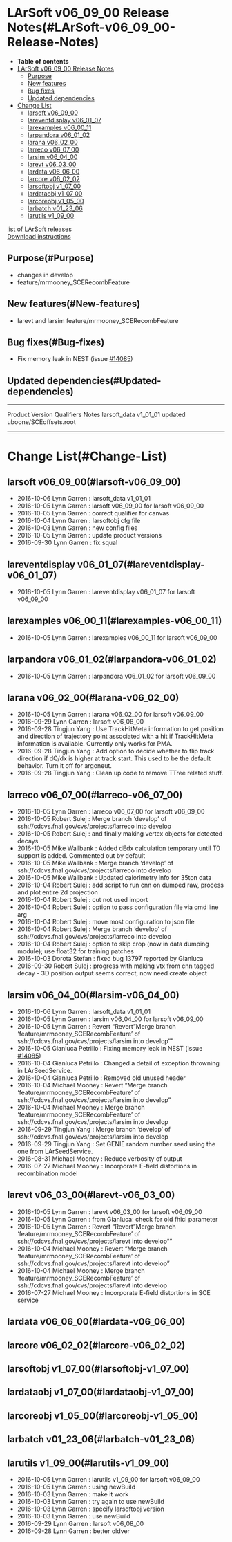 LArSoft v06\_09\_00 Release Notes(#LArSoft-v06_09_00-Release-Notes)
======================================================================

-   **Table of contents**
-   [LArSoft v06\_09\_00 Release Notes](#LArSoft-v06_09_00-Release-Notes)
    -   [Purpose](#Purpose)
    -   [New features](#New-features)
    -   [Bug fixes](#Bug-fixes)
    -   [Updated dependencies](#Updated-dependencies)
-   [Change List](#Change-List)
    -   [larsoft v06\_09\_00](#larsoft-v06_09_00)
    -   [lareventdisplay v06\_01\_07](#lareventdisplay-v06_01_07)
    -   [larexamples v06\_00\_11](#larexamples-v06_00_11)
    -   [larpandora v06\_01\_02](#larpandora-v06_01_02)
    -   [larana v06\_02\_00](#larana-v06_02_00)
    -   [larreco v06\_07\_00](#larreco-v06_07_00)
    -   [larsim v06\_04\_00](#larsim-v06_04_00)
    -   [larevt v06\_03\_00](#larevt-v06_03_00)
    -   [lardata v06\_06\_00](#lardata-v06_06_00)
    -   [larcore v06\_02\_02](#larcore-v06_02_02)
    -   [larsoftobj v1\_07\_00](#larsoftobj-v1_07_00)
    -   [lardataobj v1\_07\_00](#lardataobj-v1_07_00)
    -   [larcoreobj v1\_05\_00](#larcoreobj-v1_05_00)
    -   [larbatch v01\_23\_06](#larbatch-v01_23_06)
    -   [larutils v1\_09\_00](#larutils-v1_09_00)

[list of LArSoft releases](LArSoft_release_list)\
[Download instructions](http://scisoft.fnal.gov/scisoft/bundles/larsoft/v06_09_00/larsoft-v06_09_00.html)

Purpose(#Purpose)
--------------------

-   changes in develop
-   feature/mrmooney\_SCERecombFeature

New features(#New-features)
------------------------------

-   larevt and larsim feature/mrmooney\_SCERecombFeature

Bug fixes(#Bug-fixes)
------------------------

-   Fix memory leak in NEST (issue [\#14085](/redmine/issues/14085 "Bug: Memory leak running LArG4 with NEST (Closed)"))

Updated dependencies(#Updated-dependencies)
----------------------------------------------

  --------------- ------------ ------------ --------------------------------
  Product         Version      Qualifiers   Notes
  larsoft\_data   v1\_01\_01                updated uboone/SCEoffsets.root
  --------------- ------------ ------------ --------------------------------

Change List(#Change-List)
============================

larsoft v06\_09\_00(#larsoft-v06_09_00)
------------------------------------------

-   2016-10-06 Lynn Garren : larsoft\_data v1\_01\_01
-   2016-10-05 Lynn Garren : larsoft v06\_09\_00 for larsoft v06\_09\_00
-   2016-10-05 Lynn Garren : correct qualifier for canvas
-   2016-10-04 Lynn Garren : larsoftobj cfg file
-   2016-10-03 Lynn Garren : new config files
-   2016-10-05 Lynn Garren : update product versions
-   2016-09-30 Lynn Garren : fix squal

lareventdisplay v06\_01\_07(#lareventdisplay-v06_01_07)
----------------------------------------------------------

-   2016-10-05 Lynn Garren : lareventdisplay v06\_01\_07 for larsoft v06\_09\_00

larexamples v06\_00\_11(#larexamples-v06_00_11)
--------------------------------------------------

-   2016-10-05 Lynn Garren : larexamples v06\_00\_11 for larsoft v06\_09\_00

larpandora v06\_01\_02(#larpandora-v06_01_02)
------------------------------------------------

-   2016-10-05 Lynn Garren : larpandora v06\_01\_02 for larsoft v06\_09\_00

larana v06\_02\_00(#larana-v06_02_00)
----------------------------------------

-   2016-10-05 Lynn Garren : larana v06\_02\_00 for larsoft v06\_09\_00
-   2016-09-29 Lynn Garren : larsoft v06\_08\_00
-   2016-09-28 Tingjun Yang : Use TrackHitMeta information to get position and direction of trajectory point associated with a hit if TrackHitMeta information is available. Currently only works for PMA.
-   2016-09-28 Tingjun Yang : Add option to decide whether to flip track direction if dQ/dx is higher at track start. This used to be the default behavior. Turn it off for argoneut.
-   2016-09-28 Tingjun Yang : Clean up code to remove TTree related stuff.

larreco v06\_07\_00(#larreco-v06_07_00)
------------------------------------------

-   2016-10-05 Lynn Garren : larreco v06\_07\_00 for larsoft v06\_09\_00
-   2016-10-05 Robert Sulej : Merge branch ‘develop’ of ssh://cdcvs.fnal.gov/cvs/projects/larreco into develop
-   2016-10-05 Robert Sulej : and finally making vertex objects for detected decays
-   2016-10-05 Mike Wallbank : Added dEdx calculation temporary until T0 support is added. Commented out by default
-   2016-10-05 Mike Wallbank : Merge branch ‘develop’ of ssh://cdcvs.fnal.gov/cvs/projects/larreco into develop
-   2016-10-05 Mike Wallbank : Updated calorimetry info for 35ton data
-   2016-10-04 Robert Sulej : add script to run cnn on dumped raw, process and plot entire 2d projection
-   2016-10-04 Robert Sulej : cut not used import
-   2016-10-04 Robert Sulej : option to pass configuration file via cmd line arg
-   2016-10-04 Robert Sulej : move most configuration to json file
-   2016-10-04 Robert Sulej : Merge branch ‘develop’ of ssh://cdcvs.fnal.gov/cvs/projects/larreco into develop
-   2016-10-04 Robert Sulej : option to skip crop (now in data dumping module); use float32 for training patches
-   2016-10-03 Dorota Stefan : fixed bug 13797 reported by Gianluca
-   2016-09-30 Robert Sulej : progress with making vtx from cnn tagged decay - 3D position output seems correct, now need create object

larsim v06\_04\_00(#larsim-v06_04_00)
----------------------------------------

-   2016-10-06 Lynn Garren : larsoft\_data v1\_01\_01
-   2016-10-05 Lynn Garren : larsim v06\_04\_00 for larsoft v06\_09\_00
-   2016-10-05 Lynn Garren : Revert “Revert”Merge branch ‘feature/mrmooney\_SCERecombFeature’ of ssh://cdcvs.fnal.gov/cvs/projects/larsim into develop“”
-   2016-10-05 Gianluca Petrillo : Fixing memory leak in NEST (issue [\#14085](/redmine/issues/14085 "Bug: Memory leak running LArG4 with NEST (Closed)"))
-   2016-10-04 Gianluca Petrillo : Changed a detail of exception throwning in LArSeedService.
-   2016-10-04 Gianluca Petrillo : Removed old unused header
-   2016-10-04 Michael Mooney : Revert “Merge branch ‘feature/mrmooney\_SCERecombFeature’ of ssh://cdcvs.fnal.gov/cvs/projects/larsim into develop”
-   2016-10-04 Michael Mooney : Merge branch ‘feature/mrmooney\_SCERecombFeature’ of ssh://cdcvs.fnal.gov/cvs/projects/larsim into develop
-   2016-09-29 Tingjun Yang : Merge branch ‘develop’ of ssh://cdcvs.fnal.gov/cvs/projects/larsim into develop
-   2016-09-29 Tingjun Yang : Set GENIE random number seed using the one from LArSeedService.
-   2016-08-31 Michael Mooney : Reduce verbosity of output
-   2016-07-27 Michael Mooney : Incorporate E-field distortions in recombination model

larevt v06\_03\_00(#larevt-v06_03_00)
----------------------------------------

-   2016-10-05 Lynn Garren : larevt v06\_03\_00 for larsoft v06\_09\_00
-   2016-10-05 Lynn Garren : from Gianluca: check for old fhicl parameter
-   2016-10-05 Lynn Garren : Revert “Revert”Merge branch ‘feature/mrmooney\_SCERecombFeature’ of ssh://cdcvs.fnal.gov/cvs/projects/larevt into develop“”
-   2016-10-04 Michael Mooney : Revert “Merge branch ‘feature/mrmooney\_SCERecombFeature’ of ssh://cdcvs.fnal.gov/cvs/projects/larevt into develop”
-   2016-10-04 Michael Mooney : Merge branch ‘feature/mrmooney\_SCERecombFeature’ of ssh://cdcvs.fnal.gov/cvs/projects/larevt into develop
-   2016-07-27 Michael Mooney : Incorporate E-field distortions in SCE service

lardata v06\_06\_00(#lardata-v06_06_00)
------------------------------------------

larcore v06\_02\_02(#larcore-v06_02_02)
------------------------------------------

larsoftobj v1\_07\_00(#larsoftobj-v1_07_00)
----------------------------------------------

lardataobj v1\_07\_00(#lardataobj-v1_07_00)
----------------------------------------------

larcoreobj v1\_05\_00(#larcoreobj-v1_05_00)
----------------------------------------------

larbatch v01\_23\_06(#larbatch-v01_23_06)
--------------------------------------------

larutils v1\_09\_00(#larutils-v1_09_00)
------------------------------------------

-   2016-10-05 Lynn Garren : larutils v1\_09\_00 for larsoft v06\_09\_00
-   2016-10-05 Lynn Garren : using newBuild
-   2016-10-03 Lynn Garren : make it work
-   2016-10-03 Lynn Garren : try again to use newBuild
-   2016-10-03 Lynn Garren : specify larsoftobj version
-   2016-10-03 Lynn Garren : use newBuild
-   2016-09-29 Lynn Garren : larsoft v06\_08\_00
-   2016-09-28 Lynn Garren : better oldver
